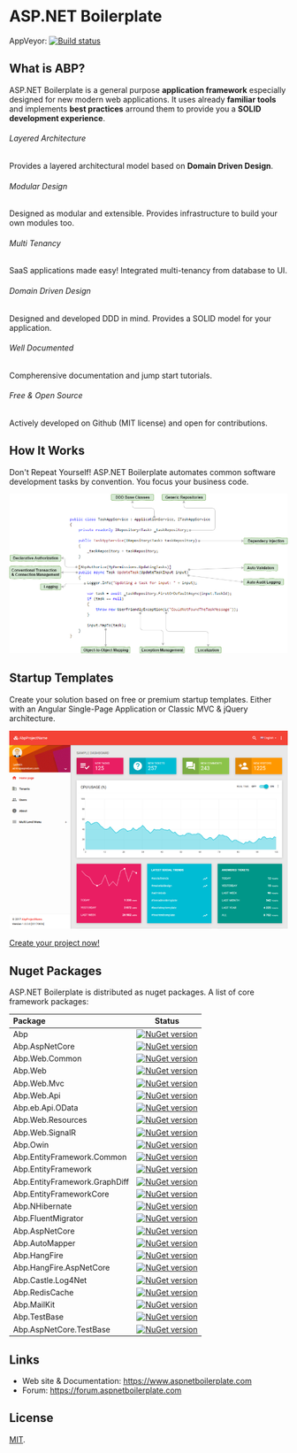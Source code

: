 
# ASP.NET Boilerplate

AppVeyor: [![Build status](https://ci.appveyor.com/api/projects/status/tvad583r9lbimxh4?svg=true)](https://ci.appveyor.com/project/hikalkan/aspnetboilerplate)

## What is ABP?

ASP.NET Boilerplate is a general purpose **application framework** especially designed for new modern web applications. It uses already **familiar tools** and implements **best practices** arround them to provide you a **SOLID development experience**.

###### Layered Architecture
Provides a layered architectural model based on **Domain Driven Design**.

###### Modular Design
Designed as modular and extensible. Provides infrastructure to build your own modules too.

###### Multi Tenancy
SaaS applications made easy! Integrated multi-tenancy from database to UI.

###### Domain Driven Design
Designed and developed DDD in mind. Provides a SOLID model for your application.

###### Well Documented
Compherensive documentation and jump start tutorials.

###### Free & Open Source
Actively developed on Github (MIT license) and open for contributions.

## How It Works

Don't Repeat Yourself! ASP.NET Boilerplate automates common software development tasks by convention. You focus your business code.

![ASP.NET Boilerplate](doc/img/abp-concerns.png)

## Startup Templates

Create your solution based on free or premium startup templates. Either with an Angular Single-Page Application or Classic MVC & jQuery architecture.

![](doc/img/module-zero-core-template.png)

<a href="http://aspnetboilerplate.com/Templates" target="_blank">Create your project now!</a>

## Nuget Packages

ASP.NET Boilerplate is distributed as nuget packages. A list of core framework packages:

|Package|Status|
|:------|:-----:|
|Abp|[![NuGet version](https://badge.fury.io/nu/Abp.svg)](https://badge.fury.io/nu/Abp)|
|Abp.AspNetCore|[![NuGet version](https://badge.fury.io/nu/Abp.AspNetCore.svg)](https://badge.fury.io/nu/Abp.AspNetCore)|
|Abp.Web.Common|[![NuGet version](https://badge.fury.io/nu/Abp.Web.Common.svg)](https://badge.fury.io/nu/Abp.Web.Common)|
|Abp.Web|[![NuGet version](https://badge.fury.io/nu/Abp.Web.svg)](https://badge.fury.io/nu/Abp.Web)|
|Abp.Web.Mvc|[![NuGet version](https://badge.fury.io/nu/Abp.Web.Mvc.svg)](https://badge.fury.io/nu/Abp.Web.Mvc)|
|Abp.Web.Api|[![NuGet version](https://badge.fury.io/nu/Abp.Web.Api.svg)](https://badge.fury.io/nu/Abp.Web.Api)|
|Abp.eb.Api.OData|[![NuGet version](https://badge.fury.io/nu/Abp.eb.Api.OData.svg)](https://badge.fury.io/nu/Abp.eb.Api.OData)|
|Abp.Web.Resources|[![NuGet version](https://badge.fury.io/nu/Abp.Web.Resources.svg)](https://badge.fury.io/nu/Abp.Web.Resources)|
|Abp.Web.SignalR|[![NuGet version](https://badge.fury.io/nu/Abp.Web.SignalR.svg)](https://badge.fury.io/nu/Abp.Web.SignalR)|
|Abp.Owin|[![NuGet version](https://badge.fury.io/nu/Abp.Owin.svg)](https://badge.fury.io/nu/Abp.Owin)|
|Abp.EntityFramework.Common|[![NuGet version](https://badge.fury.io/nu/Abp.EntityFramework.Common.svg)](https://badge.fury.io/nu/Abp.EntityFramework.Common)|
|Abp.EntityFramework|[![NuGet version](https://badge.fury.io/nu/Abp.EntityFramework.svg)](https://badge.fury.io/nu/Abp.EntityFramework)|
|Abp.EntityFramework.GraphDiff|[![NuGet version](https://badge.fury.io/nu/Abp.EntityFramework.GraphDiff.svg)](https://badge.fury.io/nu/Abp.EntityFramework.GraphDiff)|
|Abp.EntityFrameworkCore|[![NuGet version](https://badge.fury.io/nu/Abp.EntityFrameworkCore.svg)](https://badge.fury.io/nu/Abp.EntityFrameworkCore)|
|Abp.NHibernate|[![NuGet version](https://badge.fury.io/nu/Abp.NHibernate.svg)](https://badge.fury.io/nu/Abp.NHibernate)|
|Abp.FluentMigrator|[![NuGet version](https://badge.fury.io/nu/Abp.FluentMigrator.svg)](https://badge.fury.io/nu/Abp.FluentMigrator)|
|Abp.AspNetCore|[![NuGet version](https://badge.fury.io/nu/Abp.AspNetCore.svg)](https://badge.fury.io/nu/Abp.AspNetCore)|
|Abp.AutoMapper|[![NuGet version](https://badge.fury.io/nu/Abp.AutoMapper.svg)](https://badge.fury.io/nu/Abp.AutoMapper)|
|Abp.HangFire|[![NuGet version](https://badge.fury.io/nu/Abp.HangFire.svg)](https://badge.fury.io/nu/Abp.HangFire)|
|Abp.HangFire.AspNetCore|[![NuGet version](https://badge.fury.io/nu/Abp.HangFire.AspNetCore.svg)](https://badge.fury.io/nu/Abp.HangFire.AspNetCore)|
|Abp.Castle.Log4Net|[![NuGet version](https://badge.fury.io/nu/Abp.Castle.Log4Net.svg)](https://badge.fury.io/nu/Abp.Castle.Log4Net)|
|Abp.RedisCache|[![NuGet version](https://badge.fury.io/nu/Abp.RedisCache.svg)](https://badge.fury.io/nu/Abp.RedisCache)|
|Abp.MailKit|[![NuGet version](https://badge.fury.io/nu/Abp.MailKit.svg)](https://badge.fury.io/nu/Abp.MailKit)|
|Abp.TestBase|[![NuGet version](https://badge.fury.io/nu/Abp.TestBase.svg)](https://badge.fury.io/nu/Abp.TestBase)|
|Abp.AspNetCore.TestBase|[![NuGet version](https://badge.fury.io/nu/Abp.AspNetCore.TestBase.svg)](https://badge.fury.io/nu/Abp.AspNetCore.TestBase)|

## Links

* Web site & Documentation: https://www.aspnetboilerplate.com
* Forum: https://forum.aspnetboilerplate.com

## License

[MIT](LICENSE).
